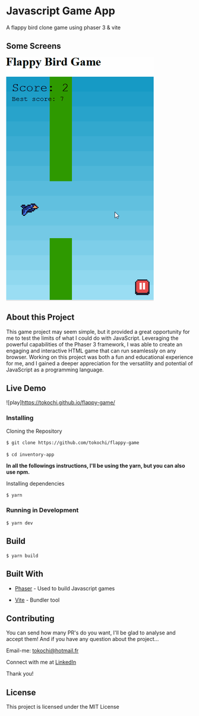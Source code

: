 # Javascript Game App

A flappy bird clone game using phaser 3 & vite 

## Some Screens


![play](https://github.com/tokochi/flappy-game/blob/master/img/flappy.gif)


## About this Project

This game project may seem simple, but it provided a great opportunity for me to test the limits of what I could do with JavaScript. Leveraging the powerful capabilities of the Phaser 3 framework, I was able to create an engaging and interactive HTML game that can run seamlessly on any browser. Working on this project was both a fun and educational experience for me, and I gained a deeper appreciation for the versatility and potential of JavaScript as a programming language.


## Live Demo

![play]https://tokochi.github.io/flappy-game/

### Installing

Cloning the Repository

```
$ git clone https://github.com/tokochi/flappy-game

$ cd inventory-app
```

**In all the followings instructions, I'll be using the yarn, but you can also use npm.**



Installing dependencies

```
$ yarn
```



### Running in Development


```
$ yarn dev
```


## Build


```
$ yarn build
```


## Built With



* [Phaser](https://phaser.io/) - Used to build Javascript games


* [Vite](https://vitejs.dev/) - Bundler tool



## Contributing

You can send how many PR's do you want, I'll be glad to analyse and accept them! And if you have any question about the project...

Email-me: tokochi@hotmail.fr

Connect with me at [LinkedIn](https://www.linkedin.com/in/tokochi-madjid-7a4071158/)

Thank you!

## License

This project is licensed under the MIT License
